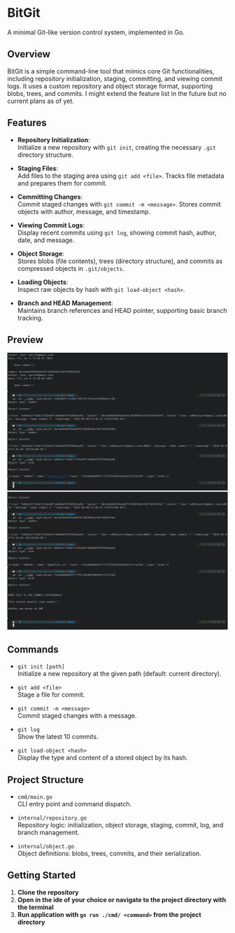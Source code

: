 # BitGit

A minimal Git-like version control system, implemented in Go.

## Overview

BitGit is a simple command-line tool that mimics core Git functionalities, including repository initialization, staging,
committing, and viewing commit logs. It uses a custom repository and object storage format, supporting blobs, trees, and
commits. I might extend the feature list in the future but no current plans as of yet.

## Features

- **Repository Initialization**:  
  Initialize a new repository with `git init`, creating the necessary `.git` directory structure.

- **Staging Files**:  
  Add files to the staging area using `git add <file>`. Tracks file metadata and prepares them for commit.

- **Committing Changes**:  
  Commit staged changes with `git commit -m <message>`. Stores commit objects with author, message, and timestamp.

- **Viewing Commit Logs**:  
  Display recent commits using `git log`, showing commit hash, author, date, and message.

- **Object Storage**:  
  Stores blobs (file contents), trees (directory structure), and commits as compressed objects in `.git/objects`.

- **Loading Objects**:  
  Inspect raw objects by hash with `git load-object <hash>`.

- **Branch and HEAD Management**:  
  Maintains branch references and HEAD pointer, supporting basic branch tracking.

## Preview

![BigGit Preview](preview%201.png)
![BigGit Preview](preview%202.png)

## Commands

- `git init [path]`  
  Initialize a new repository at the given path (default: current directory).

- `git add <file>`  
  Stage a file for commit.

- `git commit -m <message>`  
  Commit staged changes with a message.

- `git log`  
  Show the latest 10 commits.

- `git load-object <hash>`  
  Display the type and content of a stored object by its hash.

## Project Structure

- `cmd/main.go`  
  CLI entry point and command dispatch.

- `internal/repository.go`  
  Repository logic: initialization, object storage, staging, commit, log, and branch management.

- `internal/object.go`  
  Object definitions: blobs, trees, commits, and their serialization.

## Getting Started

1. **Clone the repository**
2. **Open in the ide of your choice or navigate to the project directory with the terminal**
3. **Run application with `go run ./cmd/ <command>` from the project directory**
